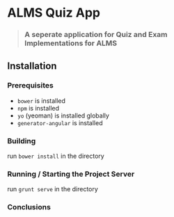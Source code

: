 # ALMS Quiz App

> ### A seperate application for Quiz and Exam Implementations for ALMS

## Installation

### Prerequisites
* `bower` is installed
* `npm` is installed
* `yo` (yeoman) is installed globally
* `generator-angular` is installed


### Building

run `bower install` in the directory

### Running / Starting the Project Server

run `grunt serve` in the directory

### Conclusions

